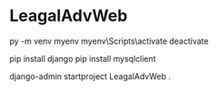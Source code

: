 # LeagalAdvWeb
 
py -m venv myenv
myenv\Scripts\activate
deactivate

pip install django
pip install mysqlclient



django-admin startproject LeagalAdvWeb .
